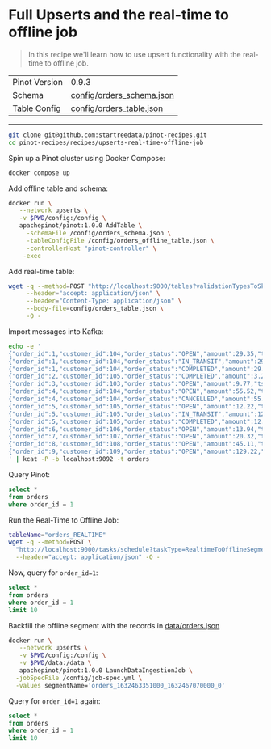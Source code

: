 # Full Upserts and the real-time to offline job

> In this recipe we'll learn how to use upsert functionality with the real-time to offline job.

<table>
  <tr>
    <td>Pinot Version</td>
    <td>0.9.3</td>
  </tr>
  <tr>
    <td>Schema</td>
    <td><a href="config/schema.json">config/orders_schema.json</a></td>
  </tr>
    <tr>
    <td>Table Config</td>
    <td><a href="config/table.json">config/orders_table.json</a></td>
  </tr>
</table>

<!-- This is the code for the following recipe: https://dev.startree.ai/docs/pinot/recipes/upserts-full -->

***

```bash
git clone git@github.com:startreedata/pinot-recipes.git
cd pinot-recipes/recipes/upserts-real-time-offline-job
```

Spin up a Pinot cluster using Docker Compose:

```bash
docker compose up
```

Add offline table and schema:

```bash
docker run \
   --network upserts \
   -v $PWD/config:/config \
   apachepinot/pinot:1.0.0 AddTable \
     -schemaFile /config/orders_schema.json \
     -tableConfigFile /config/orders_offline_table.json \
     -controllerHost "pinot-controller" \
    -exec
```

Add real-time table:

```bash
wget -q --method=POST "http://localhost:9000/tables?validationTypesToSkip=ALL" \
     --header="accept: application/json" \
     --header="Content-Type: application/json" \
     --body-file=config/orders_table.json \
     -O -
```


Import messages into Kafka:

```bash
echo -e '
{"order_id":1,"customer_id":104,"order_status":"OPEN","amount":29.35,"ts":"1632463351000"}
{"order_id":1,"customer_id":104,"order_status":"IN_TRANSIT","amount":29.35,"ts":"1632463361000"}
{"order_id":1,"customer_id":104,"order_status":"COMPLETED","amount":29.35,"ts":"1632463391000"}
{"order_id":2,"customer_id":105,"order_status":"COMPLETED","amount":3.24,"ts":"1632467065000"}
{"order_id":3,"customer_id":103,"order_status":"OPEN","amount":9.77,"ts":"1632467066000"}
{"order_id":4,"customer_id":104,"order_status":"OPEN","amount":55.52,"ts":"1632467068000"}
{"order_id":4,"customer_id":104,"order_status":"CANCELLED","amount":55.52,"ts":"1632467070000"}
{"order_id":5,"customer_id":105,"order_status":"OPEN","amount":12.22,"ts":"1632667070000"}
{"order_id":5,"customer_id":105,"order_status":"IN_TRANSIT","amount":12.22,"ts":"1632667170000"}
{"order_id":5,"customer_id":105,"order_status":"COMPLETED","amount":12.22,"ts":"1632677270000"}
{"order_id":6,"customer_id":106,"order_status":"OPEN","amount":13.94,"ts":"1632677270400"}
{"order_id":7,"customer_id":107,"order_status":"OPEN","amount":20.32,"ts":"1632677270403"}
{"order_id":8,"customer_id":108,"order_status":"OPEN","amount":45.11,"ts":"1632677270508"}
{"order_id":9,"customer_id":109,"order_status":"OPEN","amount":129.22,"ts":"1632677270699"}
' | kcat -P -b localhost:9092 -t orders
```

Query Pinot:

```sql
select * 
from orders 
where order_id = 1
```

Run the Real-Time to Offline Job:

```bash
tableName="orders_REALTIME"
wget -q --method=POST \
  "http://localhost:9000/tasks/schedule?taskType=RealtimeToOfflineSegmentsTask&tableName=${tableName}" \
  --header="accept: application/json" -O -
```

Now, query for `order_id=1`:

```sql
select * 
from orders 
where order_id = 1
limit 10
```

Backfill the offline segment with the records in [data/orders.json](data/orders.json)

```bash
docker run \
   --network upserts \
   -v $PWD/config:/config \
   -v $PWD/data:/data \
   apachepinot/pinot:1.0.0 LaunchDataIngestionJob \
  -jobSpecFile /config/job-spec.yml \
  -values segmentName='orders_1632463351000_1632467070000_0'
```

Query for `order_id=1` again:

```sql
select * 
from orders 
where order_id = 1
limit 10
```


